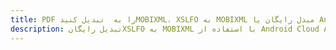 ---title: PDF را به  تبدیل کنیدMOBIXML، XSLFO به MOBIXML مبدل رایگان یا Android SDKdescription: تبدیل رایگانXSLFO به MOBIXML با استفاده از Android Cloud APIs & SDK همچنین اسناد PDF را در Cloud ایجاد، ویرایش و رندر کنید.---